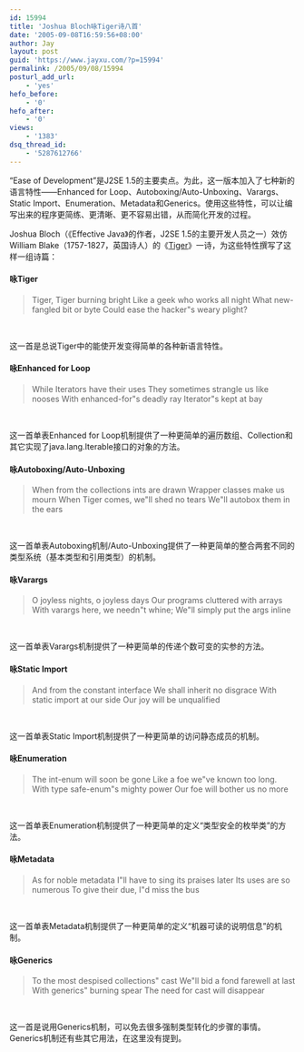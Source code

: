 ```yaml
---
id: 15994
title: 'Joshua Bloch咏Tiger诗八首'
date: '2005-09-08T16:59:56+08:00'
author: Jay
layout: post
guid: 'https://www.jayxu.com/?p=15994'
permalink: /2005/09/08/15994
posturl_add_url:
    - 'yes'
hefo_before:
    - '0'
hefo_after:
    - '0'
views:
    - '1383'
dsq_thread_id:
    - '5287612766'
---
```


“Ease of Development”是J2SE 1.5的主要卖点。为此，这一版本加入了七种新的语言特性——Enhanced for Loop、Autoboxing/Auto-Unboxing、Varargs、Static Import、Enumeration、Metadata和Generics。使用这些特性，可以让编写出来的程序更简练、更清晰、更不容易出错，从而简化开发的过程。

Joshua Bloch（《Effective Java》的作者，J2SE 1.5的主要开发人员之一）效仿William Blake（1757-1827，英国诗人）的《<a href="http://www.daypoems.net/poems/441.html">Tiger</a>》一诗，为这些特性撰写了这样一组诗篇：
<h4 class="major">咏Tiger</h4>
<blockquote>Tiger, Tiger burning bright
Like a geek who works all night
What new-fangled bit or byte
Could ease the hacker"s weary plight?</blockquote>
&nbsp;

这一首是总说Tiger中的能使开发变得简单的各种新语言特性。
<h4 class="major">咏Enhanced for Loop</h4>
<blockquote>While Iterators have their uses
They sometimes strangle us like nooses
With enhanced-for"s deadly ray
Iterator"s kept at bay</blockquote>
&nbsp;

这一首单表Enhanced for Loop机制提供了一种更简单的遍历数组、Collection和其它实现了java.lang.Iterable接口的对象的方法。
<h4 class="major">咏Autoboxing/Auto-Unboxing</h4>
<blockquote>When from the collections ints are drawn
Wrapper classes make us mourn
When Tiger comes, we"ll shed no tears
We"ll autobox them in the ears</blockquote>
&nbsp;

这一首单表Autoboxing机制/Auto-Unboxing提供了一种更简单的整合两套不同的类型系统（基本类型和引用类型）的机制。
<h4 class="major">咏Varargs</h4>
<blockquote>O joyless nights, o joyless days
Our programs cluttered with arrays
With varargs here, we needn"t whine;
We"ll simply put the args inline</blockquote>
&nbsp;

这一首单表Varargs机制提供了一种更简单的传递个数可变的实参的方法。
<h4 class="major">咏Static Import</h4>
<blockquote>And from the constant interface
We shall inherit no disgrace
With static import at our side
Our joy will be unqualified</blockquote>
&nbsp;

这一首单表Static Import机制提供了一种更简单的访问静态成员的机制。
<h4 class="major">咏Enumeration</h4>
<blockquote>The int-enum will soon be gone
Like a foe we"ve known too long.
With type safe-enum"s mighty power
Our foe will bother us no more</blockquote>
&nbsp;

这一首单表Enumeration机制提供了一种更简单的定义“类型安全的枚举类”的方法。
<h4 class="major">咏Metadata</h4>
<blockquote>As for noble metadata
I"ll have to sing its praises later
Its uses are so numerous
To give their due, I"d miss the bus</blockquote>
&nbsp;

这一首单表Metadata机制提供了一种更简单的定义“机器可读的说明信息”的机制。
<h4 class="major">咏Generics</h4>
<blockquote>To the most despised collections" cast
We"ll bid a fond farewell at last
With generics" burning spear
The need for cast will disappear</blockquote>
&nbsp;

这一首是说用Generics机制，可以免去很多强制类型转化的步骤的事情。Generics机制还有些其它用法，在这里没有提到。